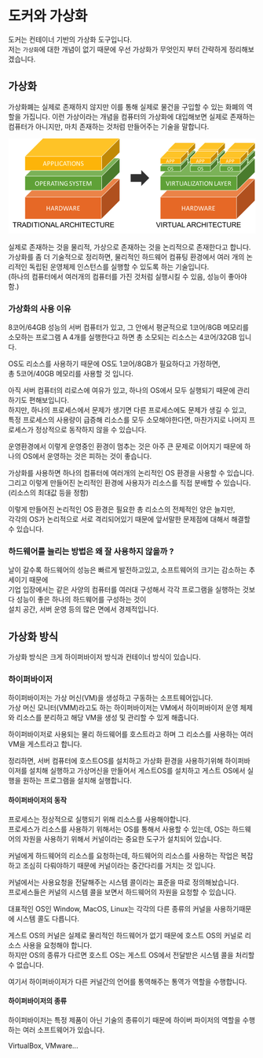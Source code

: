 # 도커와 가상화
도커는 컨테이너 기반의 가상화 도구입니다.  
저는 `가상화`에 대한 개념이 없기 때문에 우선 가상화가 무엇인지 부터 간략하게 정리해보겠습니다.

## 가상화
가상화폐는 실제로 존재하지 않지만 이를 통해 실제로 물건을 구입할 수 있는 화폐의 역할을 가집니다. 
이런 가상이라는 개념을 컴퓨터의 가상화에 대입해보면 실제로 존재하는 컴퓨터가 아니지만, 마치 존재하는 것처럼 만들어주는 기술을 말합니다.  

![Alt text](./이미지/virtualization_1.png)

실제로 존재하는 것을 물리적, 가상으로 존재하는 것을 논리적으로 존재한다고 합니다.
가상화를 좀 더 기술적으로 정리하면, 물리적인 하드웨어 컴퓨팅 환경에서 여러 개의 논리적인 독립된 운영체제 인스턴스를 실행할 수 있도록 하는 기술입니다.  
(하나의 컴퓨터에서 여러개의 컴퓨터를 가진 것처럼 실행시킬 수 있음, 성능이 좋아야 함.)

### 가상화의 사용 이유
8코어/64GB 성능의 서버 컴퓨터가 있고,
그 안에서 평균적으로 1코어/8GB 메모리를 소모하는 프로그램 A 4개를 실행한다고 하면 총 소모되는 리소스는 4코어/32GB 입니다.  

OS도 리소스를 사용하기 때문에 OS도 1코어/8GB가 필요하다고 가정하면,  
총 5코어/40GB 메모리를 사용할 것 입니다.  

아직 서버 컴퓨터의 리로스에 여유가 있고, 하나의 OS에서 모두 실행되기 때문에 관리하기도 편해보입니다.  
하지만, 하나의 프로세스에서 문제가 생기면 다른 프로세스에도 문제가 생길 수 있고,  
특정 프로세스의 사용량이 급증해 리소스를 모두 소모해야한다면, 마찬가지로 나머지 프로세스가 정상적으로 동작하지 않을 수 있습니다.  

운영환경에서 이렇게 운영중인 환경이 멈추는 것은 아주 큰 문제로 이어지기 때문에 하나의 OS에서 운영하는 것은 피하는 것이 좋습니다.  

가상화를 사용하면 하나의 컴퓨터에 여러개의 논리적인 OS 환경을 사용할 수 있습니다.  
그리고 이렇게 만들어진 논리적인 환경에 사용자가 리소스를 직접 분배할 수 있습니다.(리소스의 최대값 등을 정함)  

이렇게 만들어진 논리적인 OS 환경은 필요한 총 리소스의 전체적인 양은 늘지만,  
각각의 OS가 논리적으로 서로 격리되어있기 때문에 앞서말한 문제점에 대해서 해결할 수 있습니다.  

### 하드웨어를 늘리는 방법은 왜 잘 사용하지 않을까 ?
날이 갈수록 하드웨어의 성능은 빠르게 발전하고있고, 소프트웨어의 크기는 감소하는 추세이기 때문에  
기업 입장에서는 같은 사양의 컴퓨터를 여러대 구성해서 각각 프로그램을 실행하는 것보다 성능이 좋은 하나의 하드웨어를 구성하는 것이  
설치 공간, 서버 운영 등의 많은 면에서 경제적입니다.  

## 가상화 방식
가상화 방식은 크게 하이퍼바이저 방식과 컨테이너 방식이 있습니다.  

### 하이퍼바이저
하이퍼바이저는 가상 머신(VM)을 생성하고 구동하는 소프트웨어입니다.  
가상 머신 모니터(VMM)라고도 하는 하이퍼바이저는 VM에서 하이퍼바이저 운영 체제와 리소스를 분리하고 해당 VM을 생성 및 관리할 수 있게 해줍니다.  

하이퍼바이저로 사용되는 물리 하드웨어를 호스트라고 하며 그 리소스를 사용하는 여러 VM을 게스트라고 합니다.  

정리하면, 서버 컴퓨터에 호스트OS를 설치하고 가상화 환경을 사용하기위해 하이퍼바이저를 설치해 실행하고 가상머신을 만들어서 게스트OS를 설치하고 게스트 OS에서 실행을 원하는 프로그램을 설치해 실행합니다.  

#### 하이퍼바이저의 동작
프로세스는 정상적으로 실행되기 위해 리소스를 사용해야합니다.  
프로세스가 리소스를 사용하기 위해서는 OS를 통해서 사용할 수 있는데, OS는 하드웨어의 자원을 사용하기 위해서 커널이라는 중요한 도구가 설치되어 있습니다.  

커널에게 하드웨어의 리소스를 요청하는데, 하드웨어의 리소스를 사용하는 작업은 복잡하고 조심히 다뤄야하기 때문에 커널이라는 중간다리를 거치는 것 입니다.  

커널에서는 사용요청을 전달해주는 시스템 콜이라는 표준을 따로 정의해놨습니다.  
프로세스들은 커널의 시스템 콜을 보면서 하드웨어의 자원을 요청할 수 있습니다.  

대표적인 OS인 Window, MacOS, Linux는 각각의 다른 종류의 커널을 사용하기때문에 시스템 콜도 다릅니다.  

게스트 OS의 커널은 실제로 물리적인 하드웨어가 없기 때문에 호스트 OS의 커널로 리소스 사용을 요청해야 합니다.  
하지만 OS의 종류가 다르면 호스트 OS는 게스트 OS에서 전달받은 시스템 콜을 처리할 수 없습니다.  

여기서 하이퍼바이저가 다른 커널간의 언어를 통역해주는 통역가 역할을 수행합니다.  

#### 하이퍼바이저의 종류
하이퍼바이저는 특정 제품이 아닌 기술의 종류이기 때문에 하이버 파이저의 역할을 수행하는 여러 소프트웨어가 있습니다.

VirtualBox, VMware...